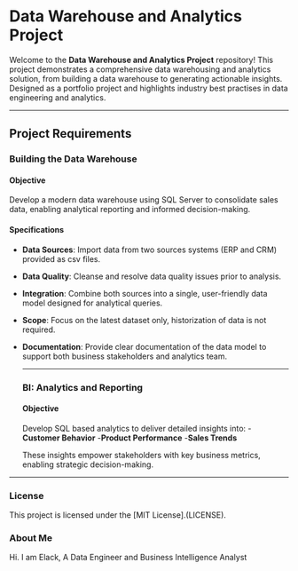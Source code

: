 # Data Warehouse and Analytics Project

Welcome to the **Data Warehouse and Analytics Project** repository!
This project demonstrates a comprehensive data warehousing and analytics solution, from building a data warehouse 
to generating actionable insights. Designed as a portfolio project and highlights industry best practises in data engineering and analytics.

---
## Project Requirements

### Building the Data Warehouse

#### Objective
Develop a modern data warehouse using SQL Server to consolidate sales data, enabling analytical reporting and informed decision-making.

#### Specifications
- **Data Sources**: Import data from two sources systems (ERP and CRM) provided as csv files.
- **Data Quality**: Cleanse and resolve data quality issues prior to analysis.
- **Integration**: Combine both sources into a single, user-friendly data model designed for analytical queries.
- **Scope**: Focus on the latest dataset only, historization of data is not required.
- **Documentation**: Provide clear documentation of the data model to support both business stakeholders and analytics team.

  ---

  ### BI: Analytics and Reporting

  #### Objective
  Develop SQL based analytics to deliver detailed insights into:
  -**Customer Behavior**
  -**Product Performance**
  -**Sales Trends**

  These insights empower stakeholders with key business metrics, enabling strategic decision-making.

---

### License

This project is licensed under the [MIT License].(LICENSE).

### About Me

Hi. I am Elack, A Data Engineer and Business Intelligence Analyst












